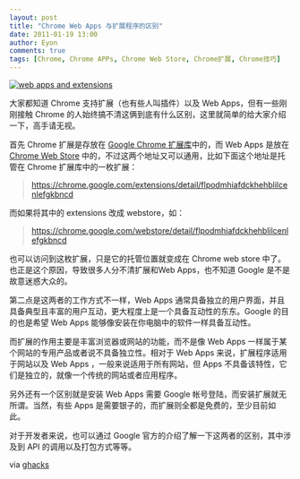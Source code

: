 ```yaml
---
layout: post
title: "Chrome Web Apps 与扩展程序的区别"
date: 2011-01-19 13:00
author: Eyon
comments: true
tags: [Chrome, Chrome APPs, Chrome Web Store, Chrome扩展, Chrome技巧]
---
```

<a href="http://img.chromi.org/2011/01/web-apps-and-extensions.jpeg">![](http://img.chromi.org/2011/01/web-apps-and-extensions.jpeg "web apps and extensions")</a>

大家都知道 Chrome 支持扩展（也有些人叫插件）以及 Web Apps，但有一些刚刚接触 Chrome 的人始终搞不清这俩到底有什么区别，这里就简单的给大家介绍一下，高手请无视。

首先 Chrome 扩展是存放在 [Google Chrome 扩展库](https://chrome.google.com/extensions)中的，而 Web Apps 是放在 [Chrome Web Store](https://chrome.google.com/webstore) 中的，不过这两个地址又可以通用，比如下面这个地址是托管在 Chrome 扩展库中的一枚扩展：



>https://chrome.google.com/extensions/detail/flpodmhiafdckhehblilcenlefgkbncd



而如果将其中的 extensions 改成 webstore，如：



>https://chrome.google.com/webstore/detail/flpodmhiafdckhehblilcenlefgkbncd



也可以访问到这枚扩展，只是它的托管位置就变成在 Chrome web store 中了。也正是这个原因，导致很多人分不清扩展和Web Apps，也不知道 Google 是不是故意迷惑大众的。

第二点是这两者的工作方式不一样，Web Apps 通常具备独立的用户界面，并且具备典型且丰富的用户互动，更大程度上是一个具备互动性的东东。Google 的目的也是希望 Web Apps 能够像安装在你电脑中的软件一样具备互动性。

而扩展的作用主要是丰富浏览器或网站的功能，而不是像 Web Apps 一样属于某个网站的专用产品或者说不具备独立性。相对于  Web Apps 来说，扩展程序适用于网站以及 Web Apps ，一般来说适用于所有网站，但 Apps 不具备该特性，它们是独立的，就像一个传统的网站或者应用程序。

另外还有一个区别就是安装 Web Apps 需要 Google 帐号登陆，而安装扩展就无所谓。当然，有些 Apps 是需要银子的，而扩展则全都是免费的，至少目前如此。

对于开发者来说，也可以通过 Google 官方的介绍了解一下这两者的区别，其中涉及到 API 的调用以及打包方式等等。

via [ghacks](http://www.ghacks.net/2011/01/18/the-difference-between-google-chrome-extensions-and-web-apps/)
